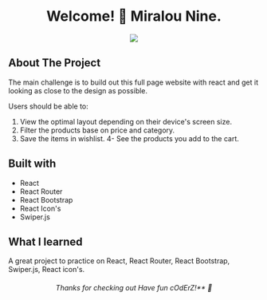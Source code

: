 <h1 align="center"> 
 Welcome! 👋 Miralou Nine.
</h1>

<p align="center">
 <img src="./design/desktop-preview.jpg"/>
</p>

## About The Project
The main challenge is to build out this full page website with react and get it looking as close to the design as possible.

Users should be able to:

1. View the optimal layout depending on their device's screen size.
2. Filter the products base on price and category. 
3. Save the items in wishlist. 
4- See the products you add to the cart.

## Built with
 * React
 * React Router
 * React Bootstrap
 * React Icon's
 * Swiper.js
 
## What I learned
A great project to practice on React, React Router, React Bootstrap, Swiper.js, React icon's.

<h6 align="center">
 Thanks for checking out Have fun cOdErZ!** 🚀
</h6>

